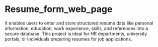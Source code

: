 # Resume_form_web_page
It enables users to enter and store structured resume data like personal information, education, work experience, skills, and references into a secure database.  This project is ideal for HR departments, university portals, or individuals preparing resumes for job applications.
